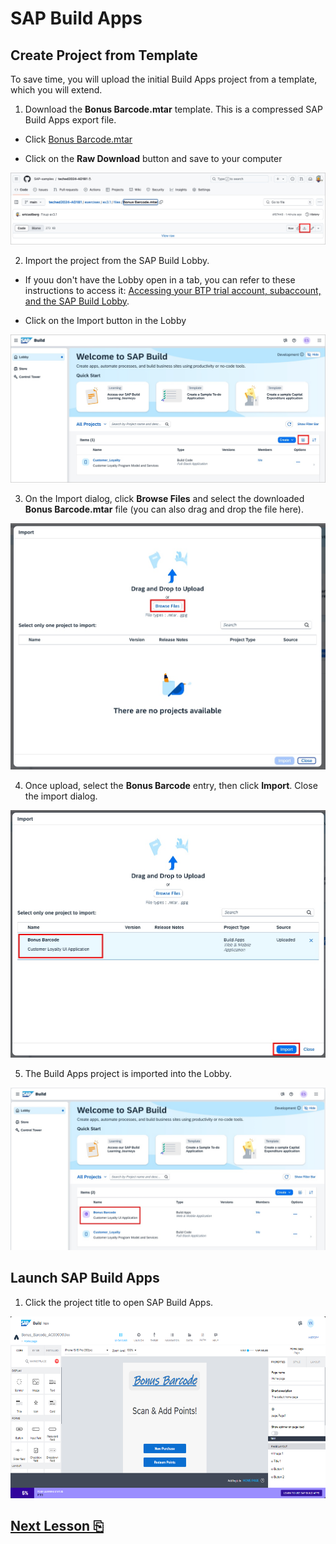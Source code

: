 # SAP Build Apps

## Create Project from Template

To save time, you will upload the initial Build Apps project from a template, which you will extend.

1. Download the **Bonus Barcode.mtar** template. This is a compressed SAP Build Apps export file.

- Click [Bonus Barcode.mtar](files/Bonus%20Barcode.mtar)

- Click on the **Raw Download** button and save to your computer

<img src="images/image1.jpg" />

2. Import the project from the SAP Build Lobby. 

- If youu don't have the Lobby open in a tab, you can refer to these instructions to access it: [Accessing your BTP trial account, subaccount, and the SAP Build Lobby](../lobbyaccess/).

- Click on the Import button in the Lobby

<img src="images/image2.jpg" />

3. On the Import dialog, click **Browse Files** and select the downloaded **Bonus Barcode.mtar** file (you can also drag and drop the file here).

<img src="images/image3.jpg" />

4. Once upload, select the **Bonus Barcode** entry, then click **Import**. Close the import dialog.

<img src="images/image4.jpg" />

5. The Build Apps project is imported into the Lobby. 

<img src="images/image5.jpg" />

## Launch SAP Build Apps

1. Click the project title to open SAP Build Apps.

<img src="images/image3.png" style="width:6.5in;height:3.03472in" />

## [Next Lesson ⎘](../ex3.2/)
